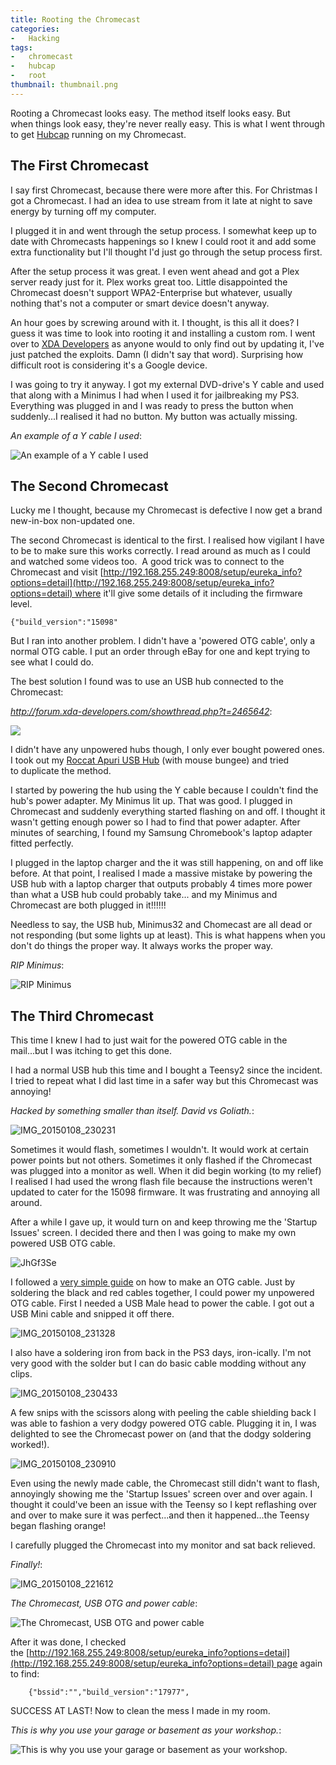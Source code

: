 ```yaml
---
title: Rooting the Chromecast
categories:
-   Hacking
tags:
-   chromecast
-   hubcap
-   root
thumbnail: thumbnail.png
---
```


Rooting a Chromecast looks easy. The method itself looks easy. But when things look easy, they're never really easy. This is what I went through to get [Hubcap](http://forum.xda-developers.com/hardware-hacking/chromecast/root-hubcap-chromecast-root-release-t2855893) running on my Chromecast.

<!-- more -->

## The First Chromecast

I say first Chromecast, because there were more after this. For Christmas I got a Chromecast. I had an idea to use stream from it late at night to save energy by turning off my computer.

I plugged it in and went through the setup process. I somewhat keep up to date with Chromecasts happenings so I knew I could root it and add some extra functionality but I'll thought I'd just go through the setup process first.

After the setup process it was great. I even went ahead and got a Plex server ready just for it. Plex works great too. Little disappointed the Chromecast doesn't support WPA2-Enterprise but whatever, usually nothing that's not a computer or smart device doesn't anyway.

An hour goes by screwing around with it. I thought, is this all it does? I guess it was time to look into rooting it and installing a custom rom. I went over to [XDA Developers](http://forum.xda-developers.com/hardware-hacking/chromecast) as anyone would to only find out by updating it, I've just patched the exploits. Damn (I didn't say that word). Surprising how difficult root is considering it's a Google device.

I was going to try it anyway. I got my external DVD-drive's Y cable and used that along with a Minimus I had when I used it for jailbreaking my PS3. Everything was plugged in and I was ready to press the button when suddenly...I realised it had no button. My button was actually missing.

_An example of a Y cable I used_:

![An example of a Y cable I used](cab-usb-yblack.jpg)

## The Second Chromecast

Lucky me I thought, because my Chromecast is defective I now get a brand new-in-box non-updated one.

The second Chromecast is identical to the first. I realised how vigilant I have to be to make sure this works correctly. I read around as much as I could and watched some videos too.  A good trick was to connect to the Chromecast and visit [http://192.168.255.249:8008/setup/eureka_info?options=detail](http://192.168.255.249:8008/setup/eureka_info?options=detail) where it'll give some details of it including the firmware level.

```
{"build_version":"15098"
```

But I ran into another problem. I didn't have a 'powered OTG cable', only a normal OTG cable. I put an order through eBay for one and kept trying to see what I could do.

The best solution I found was to use an USB hub connected to the Chromecast:

_http://forum.xda-developers.com/showthread.php?t=2465642_:

![](pa010003.jpg)

I didn't have any unpowered hubs though, I only ever bought powered ones. I took out my [Roccat Apuri USB Hub](http://www.roccat.org/Products/Gaming-Accessories/ROCCAT-Apuri/) (with mouse bungee) and tried to duplicate the method.

I started by powering the hub using the Y cable because I couldn't find the hub's power adapter. My Minimus lit up. That was good. I plugged in Chromecast and suddenly everything started flashing on and off. I thought it wasn't getting enough power so I had to find that power adapter. After minutes of searching, I found my Samsung Chromebook's laptop adapter fitted perfectly.

I plugged in the laptop charger and the it was still happening, on and off like before. At that point, I realised I made a massive mistake by powering the USB hub with a laptop charger that outputs probably 4 times more power than what a USB hub could probably take... and my Minimus and Chromecast are both plugged in it!!!!!!

Needless to say, the USB hub, Minimus32 and Chomecast are all dead or not responding (but some lights up at least). This is what happens when you don't do things the proper way. It always works the proper way.

_RIP Minimus_:

![RIP Minimus](minimus.jpg)

## The Third Chromecast

This time I knew I had to just wait for the powered OTG cable in the mail...but I was itching to get this done.

I had a normal USB hub this time and I bought a Teensy2 since the incident. I tried to repeat what I did last time in a safer way but this Chromecast was annoying!

_Hacked by something smaller than itself. David vs Goliath._:

![IMG_20150108_230231](img_20150108_230231.jpg)

Sometimes it would flash, sometimes I wouldn't. It would work at certain power points but not others. Sometimes it only flashed if the Chromecast was plugged into a monitor as well. When it did begin working (to my relief) I realised I had used the wrong flash file because the instructions weren't updated to cater for the 15098 firmware. It was frustrating and annoying all around.

After a while I gave up, it would turn on and keep throwing me the 'Startup Issues' screen. I decided there and then I was going to make my own powered USB OTG cable.

![JhGf3Se](jhgf3se.jpg)

I followed a [very simple guide](http://forum.xda-developers.com/showthread.php?t=1828032) on how to make an OTG cable. Just by soldering the black and red cables together, I could power my unpowered OTG cable. First I needed a USB Male head to power the cable. I got out a USB Mini cable and snipped it off there.

![IMG_20150108_231328](img_20150108_231328.jpg)

I also have a soldering iron from back in the PS3 days, iron-ically. I'm not very good with the solder but I can do basic cable modding without any clips.

![IMG_20150108_230433](img_20150108_230433.jpg)

A few snips with the scissors along with peeling the cable shielding back I was able to fashion a very dodgy powered OTG cable. Plugging it in, I was delighted to see the Chromecast power on (and that the dodgy soldering worked!).

![IMG_20150108_230910](img_20150108_230910.jpg)

Even using the newly made cable, the Chromecast still didn't want to flash, annoyingly showing me the 'Startup Issues' screen over and over again. I thought it could've been an issue with the Teensy so I kept reflashing over and over to make sure it was perfect...and then it happened...the Teensy began flashing orange!

I carefully plugged the Chromecast into my monitor and sat back relieved.

_Finally!_:

![IMG_20150108_221612](img_20150108_221612.jpg)

_The Chromecast, USB OTG and power cable_:

![The Chromecast, USB OTG and power cable](img_20150108_221628.jpg)

After it was done, I checked the [http://192.168.255.249:8008/setup/eureka_info?options=detail](http://192.168.255.249:8008/setup/eureka_info?options=detail) page again to find:

```
    {"bssid":"","build_version":"17977",
```

SUCCESS AT LAST! Now to clean the mess I made in my room.

_This is why you use your garage or basement as your workshop._:

![This is why you use your garage or basement as your workshop.](img_20150108_225818.jpg)

